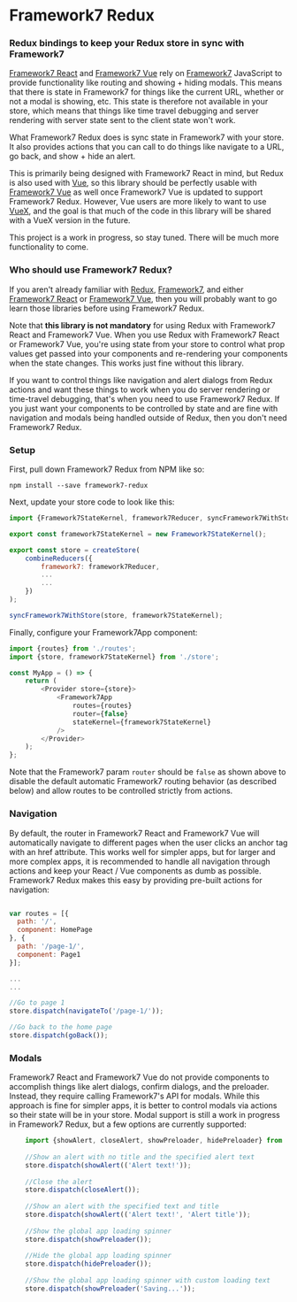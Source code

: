 # Framework7 Redux
### Redux bindings to keep your Redux store in sync with Framework7

[Framework7 React](https://github.com/bencompton/framework7-react) and [Framework7 Vue](https://github.com/nolimits4web/Framework7-Vue) rely on [Framework7](https://github.com/nolimits4web/Framework7) JavaScript to provide functionality like routing and showing + hiding modals. This means that there is state in Framework7 for things like the current URL, whether or not a modal is showing, etc. This state is therefore not available in your store, which means that things like time travel debugging and server rendering with server state sent to the client state won't work.

What Framework7 Redux does is sync state in Framework7 with your store. It also provides actions that you can call to do things like navigate to a URL, go back, and show + hide an alert.

This is primarily being designed with Framework7 React in mind, but Redux is also used with [Vue](https://vuejs.org), so this library should be perfectly usable with [Framework7 Vue](https://github.com/nolimits4web/Framework7-Vue) as well once Framework7 Vue is updated to support Framework7 Redux. However, Vue users are more likely to want to use [VueX](https://github.com/vuejs/vuex), and the goal is that much of the code in this library will be shared with a VueX version in the future.

This project is a work in progress, so stay tuned. There will be much more functionality to come.

### Who should use Framework7 Redux?

If you aren't already familiar with [Redux](https://github.com/reactjs/redux), [Framework7](http://framework7.io), and either [Framework7 React](https://github.com/bencompton/framework7-react) or [Framework7 Vue](https://github.com/nolimits4web/Framework7-Vue), then you will probably want to go learn those libraries before using Framework7 Redux.

Note that **this library is not mandatory** for using Redux with Framework7 React and Framework7 Vue. When you use Redux with Framework7 React or Framework7 Vue, you're using state from your store to control what prop values get passed into your components and re-rendering your components when the state changes. This works just fine without this library.

If you want to control things like navigation and alert dialogs from Redux actions and want these things to work when you do server rendering or time-travel debugging, that's when you need to use Framework7 Redux. If you just want your components to be controlled by state and are fine with navigation and modals being handled outside of Redux, then you don't need Framework7 Redux.

### Setup

First, pull down Framework7 Redux from NPM like so:

```
npm install --save framework7-redux
```

Next, update your store code to look like this:

```javascript
import {Framework7StateKernel, framework7Reducer, syncFramework7WithStore} from 'framework7-redux';

export const framework7StateKernel = new Framework7StateKernel();

export const store = createStore(
    combineReducers({
        framework7: framework7Reducer,
		...
		...
	})
);

syncFramework7WithStore(store, framework7StateKernel);
```

Finally, configure your Framework7App component:

```javascript
import {routes} from './routes';
import {store, framework7StateKernel} from './store';

const MyApp = () => {
    return (
        <Provider store={store}>
            <Framework7App
                routes={routes}                
                router={false}
				stateKernel={framework7StateKernel}
			/>
		</Provider>
	);
};
```

Note that the Framework7 param `router` should be `false` as shown above to disable the default automatic Framework7 routing behavior (as described below) and allow routes to be controlled strictly from actions.

### Navigation

By default, the router in Framework7 React and Framework7 Vue will automatically navigate to different pages when the user clicks an anchor tag with an href attribute. This works well for simpler apps, but for larger and more complex apps, it is recommended to handle all navigation through actions and keep your React / Vue components as dumb as possible. Framework7 Redux makes this easy by providing pre-built actions for navigation:

```javascript

var routes = [{
  path: '/',
  component: HomePage
}, {
  path: '/page-1/',
  component: Page1
}];

...
...

//Go to page 1
store.dispatch(navigateTo('/page-1/'));

//Go back to the home page
store.dispatch(goBack());
```

### Modals

Framework7 React and Framework7 Vue do not provide components to accomplish things like alert dialogs, confirm dialogs, and the preloader. Instead, they require calling Framework7's API for modals. While this approach is fine for simpler apps, it is better to control modals via actions so their state will be in your store. Modal support is still a work in progress in Framework7 Redux, but a few options are currently supported:

```javascript
	import {showAlert, closeAlert, showPreloader, hidePreloader} from 'framework7-redux'
	
	//Show an alert with no title and the specified alert text
	store.dispatch(showAlert(('Alert text!'));
	
	//Close the alert
	store.dispatch(closeAlert());
	
	//Show an alert with the specified text and title
	store.dispatch(showAlert(('Alert text!', 'Alert title'));
	
	//Show the global app loading spinner
	store.dispatch(showPreloader());
	
	//Hide the global app loading spinner
	store.dispatch(hidePreloader());
	
	//Show the global app loading spinner with custom loading text
	store.dispatch(showPreloader('Saving...'));	
```
